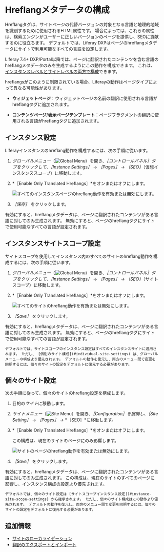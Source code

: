 # Hreflangメタデータの構成

Hreflangタグは、サイトページの代替バージョンの対象となる言語と地理的地域を識別するために使用されるHTML属性です。 場合によっては、これらの属性は、検索エンジンがユーザーに正しいバージョンのページを提供し、SEOに貢献するのに役立ちます。 デフォルトでは、Liferay DXPはページのhreflangメタデータにサイトで利用可能なすべての言語を設定します。

Liferay 7.4+ DXP/Portal以降では、ページに翻訳されたコンテンツを含む言語のhreflangメタデータのみを生成するようにこの動作を構成できます。 これは、[インスタンスレベルとサイトレベルの両方で構成](../../system-administration/configuring-liferay/understanding-configuration-scope.md)できます。

hreflangsがこのように制限されている場合、Liferayの動作はページタイプによって異なる可能性があります。

* **ウィジェットページ**：ウィジェットページの名前の翻訳に使用される言語がhreflangタグに追加されます。

* **コンテンツページ**/**表示ページテンプレート**：ページフラグメントの翻訳に使用される言語がhreflangタグに追加されます。

## インスタンス設定

Liferayインスタンスのhreflang動作を構成するには、次の手順に従います。

1. *グローバルメニュー*（![Global Menu](../../images/icon-applications-menu.png)）を開き、*［コントロールパネル］*タブをクリックして、*［Instance Settings］* &rarr; *［Pages］* &rarr; *［SEO］*（仮想インスタンススコープ）に移動します。

1. *［Enable Only Translated Hreflangs］*をオンまたはオフにします。

   ![すべてのインスタンスページのhreflang動作を有効または無効にします。](./configuring-hreflang-meta-data/images/01.png)

1. *［保存］* をクリックします。

有効にすると、hreflangメタデータは、ページに翻訳されたコンテンツがある言語に対してのみ生成されます。 無効にすると、ページのhreflangタグにサイトで使用可能なすべての言語が設定されます。

## インスタンスサイトスコープ設定

サイトスコープを使用してインスタンス内のすべてのサイトのhreflang動作を構成するには、次の手順に従います。

1. *グローバルメニュー*（![Global Menu](../../images/icon-applications-menu.png)）を開き、*［コントロールパネル］*タブをクリックして、*［Instance Settings］* &rarr; *［Pages］* &rarr; *［SEO］*（サイトスコープ）に移動します。

1. *［Enable Only Translated Hreflangs］*をオンまたはオフにします。

   ![すべてのサイトのhreflang動作を有効または無効にします。](./configuring-hreflang-meta-data/images/02.png)

1. *［Save］* をクリックします。

有効にすると、hreflangメタデータは、ページに翻訳されたコンテンツがある言語に対してのみ生成されます。 無効にすると、ページのhreflangタグにサイトで使用可能なすべての言語が設定されます。

```{note}
デフォルトでは、サイトスコープのインスタンス設定はすべてのインスタンスサイトに適用されます。 ただし、 [個別のサイト構成](#individual-site-settings) は、グローバルメニューの構成より優先されます。 デフォルトの動作を復元し、両方のメニュー間で変更を同期するには、個々のサイトの設定をデフォルトに復元する必要があります。 
```

## 個々のサイト設定

次の手順に従って、個々のサイトのhreflang設定を構成します。

1. 目的の*サイト*に移動します。

1. *サイトメニュー*（![Site Menu](../../images/icon-product-menu.png)）を開き、*［Configuration］*を展開し、*［Site Setting］* &rarr; *［Pages］* &rarr; *［SEO］*に移動します。

1. *［Enable Only Translated Hreflangs］*をオンまたはオフにします。

   この構成は、現在のサイトのページにのみ影響します。

   ![サイトのページのhreflang動作を有効または無効にします。](./configuring-hreflang-meta-data/images/03.png)

1. *［Save］* をクリックします。

有効にすると、hreflangメタデータは、ページに翻訳されたコンテンツがある言語に対してのみ生成されます。 この構成は、現在のサイトのすべてのページに影響し、インスタンス構成の設定より優先されます。

```{note}
デフォルトでは、個々のサイト設定は [サイトスコープインスタンス設定](#instance-site-scope-settings) から継承されます。 ただし、個々のサイト構成はこの動作より優先されます。 デフォルトの動作を復元し、両方のメニュー間で変更を同期するには、個々のサイトの設定をデフォルトに復元する必要があります。 
```

## 追加情報

* [サイトのローカライゼーション](./site-localization.md)
* [翻訳のエクスポートとインポート](../../content-authoring-and-management/web-content/translating-web-content/exporting-and-importing-translations.md)
